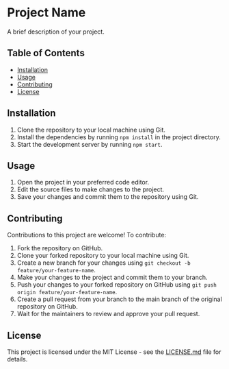 # Project Name

A brief description of your project.

## Table of Contents

- [Installation](#installation)
- [Usage](#usage)
- [Contributing](#contributing)
- [License](#license)

## Installation

1. Clone the repository to your local machine using Git.
2. Install the dependencies by running `npm install` in the project directory.
3. Start the development server by running `npm start`.

## Usage

1. Open the project in your preferred code editor.
2. Edit the source files to make changes to the project.
3. Save your changes and commit them to the repository using Git.

## Contributing

Contributions to this project are welcome! To contribute:

1. Fork the repository on GitHub.
2. Clone your forked repository to your local machine using Git.
3. Create a new branch for your changes using `git checkout -b feature/your-feature-name`.
4. Make your changes to the project and commit them to your branch.
5. Push your changes to your forked repository on GitHub using `git push origin feature/your-feature-name`.
6. Create a pull request from your branch to the main branch of the original repository on GitHub.
7. Wait for the maintainers to review and approve your pull request.

## License

This project is licensed under the MIT License - see the [LICENSE.md](LICENSE.md) file for details.
